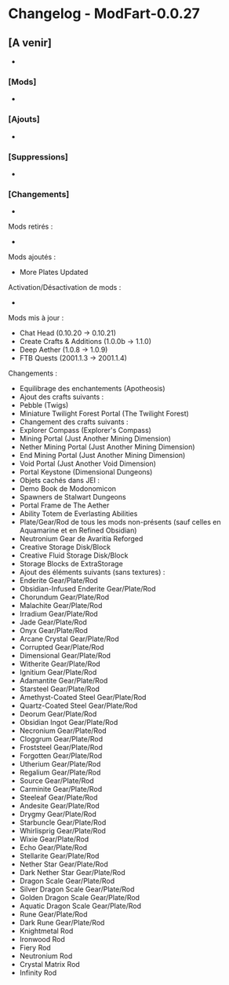 # Changelog - ModFart-0.0.27

## [A venir]

-

### [Mods]

-

### [Ajouts]

-

### [Suppressions]

-

### [Changements]

-

Mods retirés :

-

Mods ajoutés :

- More Plates Updated

Activation/Désactivation de mods :

-

Mods mis à jour :

- Chat Head (0.10.20 -> 0.10.21)
- Create Crafts & Additions (1.0.0b -> 1.1.0)
- Deep Aether (1.0.8 -> 1.0.9)
- FTB Quests (2001.1.3 -> 2001.1.4)

Changements :

- Equilibrage des enchantements (Apotheosis)
- Ajout des crafts suivants :
- Pebble (Twigs)
- Miniature Twilight Forest Portal (The Twilight Forest)
- Changement des crafts suivants :
- Explorer Compass (Explorer's Compass)
- Mining Portal (Just Another Mining Dimension)
- Nether Mining Portal (Just Another Mining Dimension)
- End Mining Portal (Just Another Mining Dimension)
- Void Portal (Just Another Void Dimension)
- Portal Keystone (Dimensional Dungeons)
- Objets cachés dans JEI :
- Demo Book de Modonomicon
- Spawners de Stalwart Dungeons
- Portal Frame de The Aether
- Ability Totem de Everlasting Abilities
- Plate/Gear/Rod de tous les mods non-présents (sauf celles en Aquamarine et en Refined Obsidian)
- Neutronium Gear de Avaritia Reforged
- Creative Storage Disk/Block
- Creative Fluid Storage Disk/Block
- Storage Blocks de ExtraStorage
- Ajout des éléments suivants (sans textures) :
- Enderite Gear/Plate/Rod
- Obsidian-Infused Enderite Gear/Plate/Rod
- Chorundum Gear/Plate/Rod
- Malachite Gear/Plate/Rod
- Irradium Gear/Plate/Rod
- Jade Gear/Plate/Rod
- Onyx Gear/Plate/Rod
- Arcane Crystal Gear/Plate/Rod
- Corrupted Gear/Plate/Rod
- Dimensional Gear/Plate/Rod
- Witherite Gear/Plate/Rod
- Ignitium Gear/Plate/Rod
- Adamantite Gear/Plate/Rod
- Starsteel Gear/Plate/Rod
- Amethyst-Coated Steel Gear/Plate/Rod
- Quartz-Coated Steel Gear/Plate/Rod
- Deorum Gear/Plate/Rod
- Obsidian Ingot Gear/Plate/Rod
- Necronium Gear/Plate/Rod
- Cloggrum Gear/Plate/Rod
- Froststeel Gear/Plate/Rod
- Forgotten Gear/Plate/Rod
- Utherium Gear/Plate/Rod
- Regalium Gear/Plate/Rod
- Source Gear/Plate/Rod
- Carminite Gear/Plate/Rod
- Steeleaf Gear/Plate/Rod
- Andesite Gear/Plate/Rod
- Drygmy Gear/Plate/Rod
- Starbuncle Gear/Plate/Rod
- Whirlisprig Gear/Plate/Rod
- Wixie Gear/Plate/Rod
- Echo Gear/Plate/Rod
- Stellarite Gear/Plate/Rod
- Nether Star Gear/Plate/Rod
- Dark Nether Star Gear/Plate/Rod
- Dragon Scale Gear/Plate/Rod
- Silver Dragon Scale Gear/Plate/Rod
- Golden Dragon Scale Gear/Plate/Rod
- Aquatic Dragon Scale Gear/Plate/Rod
- Rune Gear/Plate/Rod
- Dark Rune Gear/Plate/Rod
- Knightmetal Rod
- Ironwood Rod
- Fiery Rod
- Neutronium Rod
- Crystal Matrix Rod
- Infinity Rod
